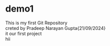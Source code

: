 # demo1
This is my first Git Repository
<br>
creted by Pradeep Narayan Gupta{21/09/2024}<br>
it our first project<br>
hii<br>
